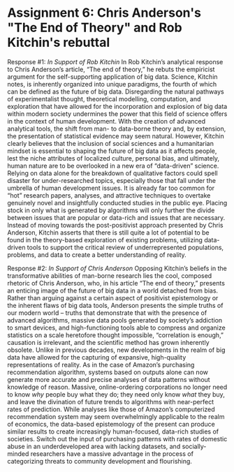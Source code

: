 # Assignment 6: Chris Anderson's "The End of Theory" and Rob Kitchin's rebuttal

Response #1: *In Support of Rob Kitchin*
	In Rob Kitchin’s analytical response to Chris Anderson’s article, “The end of theory,” he rebuts the empiricist argument for the self-supporting application of big data. Science, Kitchin notes, is inherently organized into unique paradigms, the fourth of which can be defined as the future of big data. Disregarding the natural pathways of experimentalist thought, theoretical modelling, computation, and exploration that have allowed for the incorporation and explosion of big data within modern society undermines the power that this field of science offers in the context of human development. With the creation of advanced analytical tools, the shift from man- to data-borne theory and, by extension, the presentation of statistical evidence may seem natural. However, Kitchin clearly believes that the inclusion of social sciences and a humanitarian mindset is essential to shaping the future of big data as it affects people, lest the niche attributes of localized culture, personal bias, and ultimately, human nature are to be overlooked in a new era of “data-driven” science. 
	Relying on data alone for the breakdown of qualitative factors could spell disaster for under-researched topics, especially those that fall under the umbrella of human development issues. It is already far too common for “hot” research papers, analyses, and attractive techniques to overtake genuinely novel and insightfully conducted studies in the public eye. Placing stock in only what is generated by algorithms will only further the divide between issues that are popular or data-rich and issues that are necessary. Instead of moving towards the post-positivist approach presented by Chris Anderson, Kitchin asserts that there is still quite a lot of potential to be found in the theory-based exploration of existing problems, utilizing data-driven tools to support the critical review of underrepresented populations, problems, and data to create a better understanding of reality. 

Response #2: *In Support of Chris Anderson*
	Opposing Kitchin’s beliefs in the transformative abilities of man-borne research lies the cool, composed rhetoric of Chris Anderson, who, in his article “The end of theory,” presents an enticing image of the future of big data in a world detached from bias. Rather than arguing against a certain aspect of positivist epistemology or the inherent flaws of big data tools, Anderson presents the simple truths of our modern world – truths that demonstrate that with the presence of advanced algorithms, massive data pools generated by society’s addiction to smart devices, and high-functioning tools able to compress and organize statistics on a scale heretofore thought impossible, “correlation is enough,” causation is irrelevant, and the scientific method has grown inherently obsolete. 
	Unlike in previous decades, new developments in the realm of big data have allowed for the capturing of expansive, high-quality representations of reality. As in the case of Amazon’s purchasing recommendation algorithm, systems based on outputs alone can now generate more accurate and precise analyses of data patterns without knowledge of reason. Massive, online-ordering corporations no longer need to know *why* people buy what they do; they need only know *what* they buy, and leave the divination of future trends to algorithms with near-perfect rates of prediction. While analyses like those of Amazon’s computerized recommendation system may seem overwhelmingly applicable to the realm of economics, the data-based epistemology of the present can produce similar results to create increasingly human-focused, data-rich studies of societies. Switch out the input of purchasing patterns with rates of domestic abuse in an underdeveloped area with lacking datasets, and socially-minded researchers have a massive advantage in the process of categorizing threats to community development and flourishing. 
